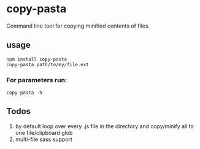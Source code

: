 copy-pasta
==========


Command line tool for copying minified contents of files.

## usage
```
npm install copy-pasta
copy-pasta path/to/my/file.ext
```

### For parameters run:
```
copy-pasta -h
```

## Todos
1. by default loop over every .js file in the directory and copy/minify all to one file/clipboard glob
2. multi-file sass support